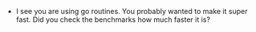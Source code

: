 - I see you are using go routines. You probably wanted to make it super fast. Did you check the
benchmarks how much faster it is?